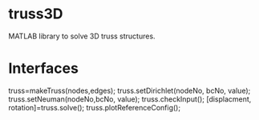 # truss3D
MATLAB library to solve 3D truss structures.

# Interfaces
truss=makeTruss(nodes,edges);
truss.setDirichlet(nodeNo, bcNo, value);
truss.setNeuman(nodeNo,bcNo, value);
truss.checkInput();
[displacment, rotation]=truss.solve();
truss.plotReferenceConfig();

